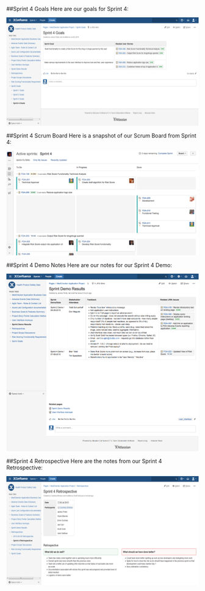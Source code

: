 ##Sprint 4 Goals
Here are our goals for Sprint 4:

![Sprint 4 Goals](https://github.com/IBCDBS/medchecker/blob/master/agile_project_docs/assets/Sprint_4_Goals.png)

##Sprint 4 Scrum Board
Here is a snapshot of our Scrum Board from Sprint 4:

![Sprint 4 Scrum Board](https://github.com/IBCDBS/medchecker/blob/master/agile_project_docs/assets/Sprint_4_Scrum_Board.png)

##Sprint 4 Demo Notes
Here are our notes for our Sprint 4 Demo:

![Sprint 4 Demo Notes](https://github.com/IBCDBS/medchecker/blob/master/agile_project_docs/assets/Sprint_4_Demo_Notes.png)

##Sprint 4 Retrospective
Here are the notes from our Sprint 4 Retrospective:

![Sprint 4 Retrospective](https://github.com/IBCDBS/medchecker/blob/master/agile_project_docs/assets/Sprint_4_Retrospective_Notes.png)